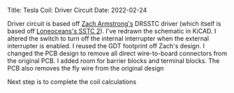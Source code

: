 Title: Tesla Coil: Driver Circuit
Date: 2022-02-24

Driver circuit is based off [Zach Armstrong's](https://hackaday.io/project/182391-the-easy-powerful-solid-state-tesla-coil) DRSSTC driver (which itself is based off [Loneoceans's SSTC 2](https://www.loneoceans.com/labs/sstc2/sstc2schematicv10.jpg)).  I've redrawn the schematic in KiCAD.  I altered the switch to turn off the internal interrupter when the external interrupter is enabled.  I reused the GDT footprint off Zach's design.  I changed the PCB design to remove all direct wire-to-board connectors from the original PCB.  I added room for barrier blocks and terminal blocks.  The PCB also removes the fly wire from the original design

<model-viewer alt="driver render" src="{attach}models/tesla-coil-driver-model.glb" poster="{attach}images/tesla-coil-driver-model-poster.png" camera-controls></model-viewer>

Next step is to complete the coil calculations